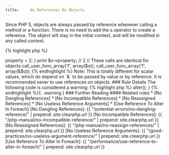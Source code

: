 ```yaml
---
title:     No References On Objects
---
```


Since PHP 5, objects are always passed by reference whenever calling a method or a function. There is no need to add the `&` operator to create a reference. The object will stay in the initial context, and will be modified in any called context. 

{% highlight php %}
<?php
// Object has property
$o = new Object();

f($o);

// function accept 
function f($object) {
	$object->property = 2;
}

print $o->property; // 2

// These calls are identical for objects
call_user_func_array('f', array($o));
call_user_func_array('f', array(&$o));

{% endhighlight %}


Note: This is totally different for scalar values, which do depend on `&` to be passed by value or by reference. 

It is recommended never to use references on objects.


### Rule Details

The following code is considered a warning:

{% highlight php %}
<?php
$o = new Object();

// Typehint makes the reference useless
function f(Object &$a) {}

foreach($arrayOfObjects as &$object) {
	$object->alter();
}

{% endhighlight %}{: .warning }


### Further Reading


#### Related rules

* [No Dangling References]
* [No Incompatible References]
* [No Reassigned References]
* [No Useless Reference Arguments]
* [Use Reference To Alter In Foreach]



[No Dangling References]: {{ "/potential-errors/no-dangling-reference/" | prepend: site.clearphp.url }}
[No Incompatible References]: {{ "/php-manual/no-incompatible-reference/" | prepend: site.clearphp.url }}
[No Reassigned References]: {{ "/php-manual/no-reassign-references/" | prepend: site.clearphp.url }}
[No Useless Reference Arguments]: {{ "/good-practices/no-useless-argument-reference/" | prepend: site.clearphp.url }}
[Use Reference To Alter In Foreach]: {{ "/performance/use-reference-to-alter-in-foreach/" | prepend: site.clearphp.url }}